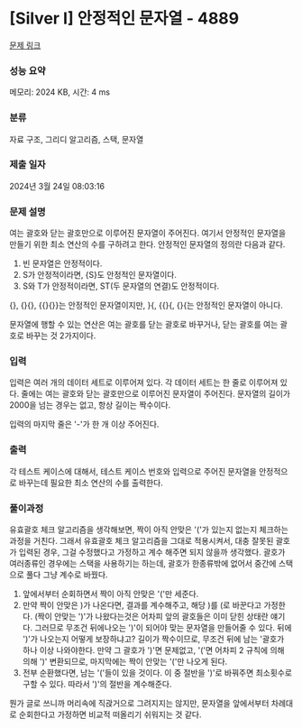 # [Silver I] 안정적인 문자열 - 4889 

[문제 링크](https://www.acmicpc.net/problem/4889) 

### 성능 요약

메모리: 2024 KB, 시간: 4 ms

### 분류

자료 구조, 그리디 알고리즘, 스택, 문자열

### 제출 일자

2024년 3월 24일 08:03:16

### 문제 설명

<p>여는 괄호와 닫는 괄호만으로 이루어진 문자열이 주어진다. 여기서 안정적인 문자열을 만들기 위한 최소 연산의 수를 구하려고 한다. 안정적인 문자열의 정의란 다음과 같다.</p>

<ol>
	<li>빈 문자열은 안정적이다.</li>
	<li>S가 안정적이라면, {S}도 안정적인 문자열이다.</li>
	<li>S와 T가 안정적이라면, ST(두 문자열의 연결)도 안정적이다.</li>
</ol>

<p>{}, {}{}, {{}{}}는 안정적인 문자열이지만, }{, {{}{, {}{는 안정적인 문자열이 아니다.</p>

<p>문자열에 행할 수 있는 연산은 여는 괄호를 닫는 괄호로 바꾸거나, 닫는 괄호를 여는 괄호로 바꾸는 것 2가지이다.</p>

### 입력 

 <p>입력은 여러 개의 데이터 세트로 이루어져 있다. 각 데이터 세트는 한 줄로 이루어져 있다. 줄에는 여는 괄호와 닫는 괄호만으로 이루어진 문자열이 주어진다. 문자열의 길이가 2000을 넘는 경우는 없고, 항상 길이는 짝수이다.</p>

<p>입력의 마지막 줄은 '-'가 한 개 이상 주어진다.</p>

### 출력 

 <p>각 테스트 케이스에 대해서, 테스트 케이스 번호와 입력으로 주어진 문자열을 안정적으로 바꾸는데 필요한 최소 연산의 수를 출력한다.</p>



### 풀이과정
유효괄호 체크 알고리즘을 생각해보면, 짝이 아직 안맞은 '('가 있는지 없는지 체크하는 과정을 거친다. 그래서 유효괄호 체크 알고리즘을 그대로 적용시켜서, 대충 잘못된 괄호가 입력된 경우, 그걸 수정했다고 가정하고 계수 해주면 되지 않을까 생각했다. 괄호가 여러종류인 경우에는 스택을 사용하기는 하는데, 괄호가 한종류밖에 없어서 중간에 스택으로 풀다 그냥 계수로 바꿨다.

1. 앞에서부터 순회하면서 짝이 아직 안맞은 '('만 세준다.
2. 만약 짝이 안맞은 )가 나온다면, 결과를 계수해주고, 해당 )를 (로 바꾼다고 가정한다. (짝이 안맞는 ')'가 나왔다는것은 어차피 앞의 괄호들은 이미 닫힌 상태란 얘기다. 그러므로 무조건 뒤에나오는 ')'이 되어야 맞는 문자열을 만들어줄 수 있다. 뒤에 ')'가 나오는지 어떻게 보장하냐고? 길이가 짝수이므로, 무조건 뒤에 남는 '괄호가 하나 이상 나와야한다. 만약 그 괄호가 ')'면 문제없고, '('면 어차피 2 규칙에 의해 의해 ')' 변환되므로, 마지막에는 짝이 안맞는 '('만 나오게 된다.
4. 전부 순환했다면, 남는 '('들이 있을 것이다. 이 중 절반을 ')'로 바꿔주면 최소횟수로 구할 수 있다. 따라서 ')'의 절반을 계수해준다.

뭔가 글로 쓰니까 머리속에 직괁거으로 그려지지는 않지만, 문자열을 앞에서부터 차례대로 순회한다고 가정하면 비교적 떠올리기 쉬워지는 것 같다.
